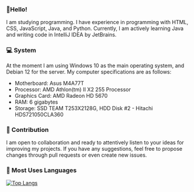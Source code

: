 ### 👋Hello!

I am studying programming. I have experience in programming with HTML, CSS, JavaScript, Java, and Python. 
Currently, I am actively learning Java and writing code in IntelliJ IDEA by JetBrains.

### 💻 System
At the moment I am using Windows 10 as the main operating system, and Debian 12 for the server.
My computer specifications are as follows:

- Motherboard: Asus M4A77T
- Processor: AMD Athlon(tm) II X2 255 Processor
- Graphics Card: AMD Radeon HD 5670
- RAM: 6 gigabytes
- Storage: SSD TEAM T253X2128G, HDD Disk #2 - Hitachi HDS721050CLA360

### 📖 Contribution

I am open to collaboration and ready to attentively listen to your ideas for improving my projects. If you have any suggestions, feel free to propose changes through pull requests or even create new issues.

### 🦾 Most Uses Languages
[![Top Langs](https://github-readme-stats.vercel.app/api/top-langs/?username=Drayff)](https://github.com/anuraghazra/github-readme-stats)
